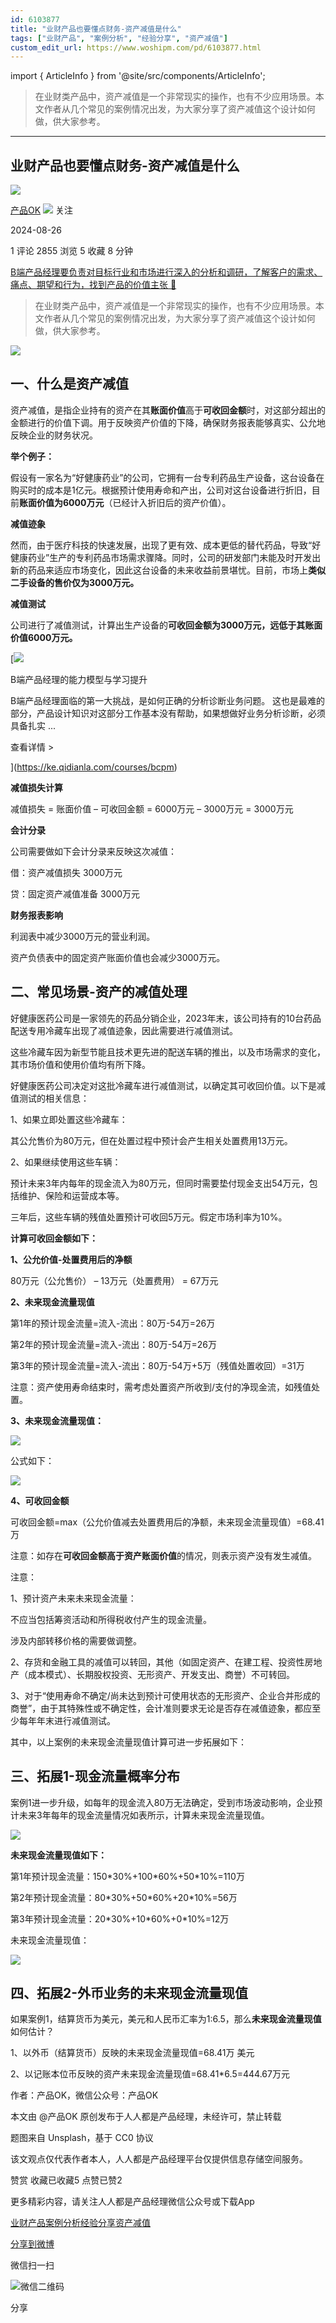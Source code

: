 ```yaml
---
id: 6103877
title: "业财产品也要懂点财务-资产减值是什么"
tags: ["业财产品", "案例分析", "经验分享", "资产减值"]
custom_edit_url: https://www.woshipm.com/pd/6103877.html
---
```

import { ArticleInfo } from '@site/src/components/ArticleInfo';

<ArticleInfo
    author="产品OK"
    authorLink="https://www.woshipm.com/u/304283"
    published="2024-08-26"
    views={2855}
    comments={1}
    collects={5}
/>

> 在业财类产品中，资产减值是一个非常现实的操作，也有不少应用场景。本文作者从几个常见的案例情况出发，为大家分享了资产减值这个设计如何做，供大家参考。

---

## 业财产品也要懂点财务-资产减值是什么

[![](https://static.woshipm.com/pmapp_avatar_20240126172119_6708.jpg?imageView2/1/w/72/h/72/q/100)](https://www.woshipm.com/u/304283)

[产品OK](https://www.woshipm.com/u/304283) ![](https://static.woshipm.com/tag/1101_1@2x.png) 关注

2024-08-26

1 评论 2855 浏览 5 收藏 8 分钟

[B端产品经理要负责对目标行业和市场进行深入的分析和调研，了解客户的需求、痛点、期望和行为，找到产品的价值主张 🔗](https://ke.qidianla.com/courses/bcpm)

> 在业财类产品中，资产减值是一个非常现实的操作，也有不少应用场景。本文作者从几个常见的案例情况出发，为大家分享了资产减值这个设计如何做，供大家参考。

![](https://image.woshipm.com/2023/04/13/01b5c42e-d9e2-11ed-a6e8-00163e0b5ff3.jpg)

## 一、什么是资产减值

资产减值，是指企业持有的资产在其**账面价值**高于**可收回金额**时，对这部分超出的金额进行的价值下调。用于反映资产价值的下降，确保财务报表能够真实、公允地反映企业的财务状况。

**举个例子：**

假设有一家名为“好健康药业”的公司，它拥有一台专利药品生产设备，这台设备在购买时的成本是1亿元。根据预计使用寿命和产出，公司对这台设备进行折旧，目前**账面价值为6000万元**（已经计入折旧后的资产价值）。

**减值迹象**

然而，由于医疗科技的快速发展，出现了更有效、成本更低的替代药品，导致“好健康药业”生产的专利药品市场需求骤降。同时，公司的研发部门未能及时开发出新的药品来适应市场变化，因此这台设备的未来收益前景堪忧。目前，市场上**类似二手设备的售价仅为3000万元。**

**减值测试**

公司进行了减值测试，计算出生产设备的**可收回金额为3000万元，远低于其账面价值6000万元。**

[![](https://image.woshipm.com/2023/08/02/1554eea8-30e3-11ee-88e7-00163e0b5ff3.png)

B端产品经理的能力模型与学习提升

B端产品经理面临的第一大挑战，是如何正确的分析诊断业务问题。 这也是最难的部分，产品设计知识对这部分工作基本没有帮助，如果想做好业务分析诊断，必须具备扎实 ...

查看详情 >

](https://ke.qidianla.com/courses/bcpm)

**减值损失计算**

减值损失 = 账面价值 – 可收回金额 = 6000万元 – 3000万元 = 3000万元

**会计分录**

公司需要做如下会计分录来反映这次减值：

借：资产减值损失 3000万元

贷：固定资产减值准备 3000万元

**财务报表影响**

利润表中减少3000万元的营业利润。

资产负债表中的固定资产账面价值也会减少3000万元。

## 二、常见场景-资产的减值处理

好健康医药公司是一家领先的药品分销企业，2023年末，该公司持有的10台药品配送专用冷藏车出现了减值迹象，因此需要进行减值测试。

这些冷藏车因为新型节能且技术更先进的配送车辆的推出，以及市场需求的变化，其市场价值和使用价值均有所下降。

好健康医药公司决定对这批冷藏车进行减值测试，以确定其可收回价值。以下是减值测试的相关信息：

1、如果立即处置这些冷藏车：

其公允售价为80万元，但在处置过程中预计会产生相关处置费用13万元。

2、如果继续使用这些车辆：

预计未来3年内每年的现金流入为80万元，但同时需要垫付现金支出54万元，包括维护、保险和运营成本等。

三年后，这些车辆的残值处置预计可收回5万元。假定市场利率为10%。

**计算可收回金额如下：**

**1、公允价值-处置费用后的净额**

80万元（公允售价） – 13万元（处置费用） = 67万元

**2、未来现金流量现值**

第1年的预计现金流量=流入-流出：80万-54万=26万

第2年的预计现金流量=流入-流出：80万-54万=26万

第3年的预计现金流量=流入-流出：80万-54万+5万（残值处置收回）=31万

注意：资产使用寿命结束时，需考虑处置资产所收到/支付的净现金流，如残值处置。

**3、未来现金流量现值：**

![](https://image.woshipm.com/wp-files/2024/08/OK72LfZF28nuNBRBuem5.png)

公式如下：

![](https://image.woshipm.com/wp-files/2024/08/7riWIb9NZCGsc2EgUP6u.png)

**4、可收回金额**

可收回金额=max（公允价值减去处置费用后的净额，未来现金流量现值）=68.41万

注意：如存在**可收回金额高于资产账面价值**的情况，则表示资产没有发生减值。

注意：

1、预计资产未来未来现金流量：

不应当包括筹资活动和所得税收付产生的现金流量。

涉及内部转移价格的需要做调整。

2、存货和金融工具的减值可以转回，其他（如固定资产、在建工程、投资性房地产（成本模式）、长期股权投资、无形资产、开发支出、商誉）不可转回。

3、对于“使用寿命不确定/尚未达到预计可使用状态的无形资产、企业合并形成的商誉”，由于其特殊性或不确定性，会计准则要求无论是否存在减值迹象，都应至少每年年末进行减值测试。

其中，以上案例的未来现金流量现值计算可进一步拓展如下：

## 三、拓展1-现金流量概率分布

案例1进一步升级，如每年的现金流入80万无法确定，受到市场波动影响，企业预计未来3年每年的现金流量情况如表所示，计算未来现金流量现值。

![](https://image.woshipm.com/wp-files/2024/08/BLyOevE4VmiJYQQzqMRw.png)

**未来现金流量现值如下：**

第1年预计现金流量：150\*30%+100\*60%+50\*10%=110万

第2年预计现金流量：80\*30%+50\*60%+20\*10%=56万

第3年预计现金流量：20\*30%+10\*60%+0\*10%=12万

未来现金流量现值：

![](https://image.woshipm.com/wp-files/2024/08/6iMDBJlyMxqEjlGv2ELf.png)

## 四、拓展2-外币业务的未来现金流量现值

如果案例1，结算货币为美元，美元和人民币汇率为1:6.5，那么**未来现金流量现值**如何估计？

1、以外币（结算货币）反映的未来现金流量现值=68.41万 美元

2、以记账本位币反映的资产未来现金流量现值=68.41\*6.5=444.67万元

作者：产品OK，微信公众号：产品OK

本文由 @产品OK 原创发布于人人都是产品经理，未经许可，禁止转载

题图来自 Unsplash，基于 CC0 协议

该文观点仅代表作者本人，人人都是产品经理平台仅提供信息存储空间服务。

赞赏 收藏已收藏5 点赞已赞2

更多精彩内容，请关注人人都是产品经理微信公众号或下载App

[业财产品](https://www.woshipm.com/tag/%e4%b8%9a%e8%b4%a2%e4%ba%a7%e5%93%81)[案例分析](https://www.woshipm.com/tag/%e6%a1%88%e4%be%8b%e5%88%86%e6%9e%90)[经验分享](https://www.woshipm.com/tag/%e7%bb%8f%e9%aa%8c%e5%88%86%e4%ba%ab)[资产减值](https://www.woshipm.com/tag/%e8%b5%84%e4%ba%a7%e5%87%8f%e5%80%bc)

[分享到微博](https://service.weibo.com/share/share.php?appkey=2775287854&title=业财产品也要懂点财务-资产减值是什么&url=https://www.woshipm.com/pd/6103877.html&pic=https://image.woshipm.com/2023/04/13/01b5c42e-d9e2-11ed-a6e8-00163e0b5ff3.jpg)

微信扫一扫

![微信二维码](https://api.pwmqr.com/qrcode/create/?url=https://www.woshipm.com/pd/6103877.html)

分享